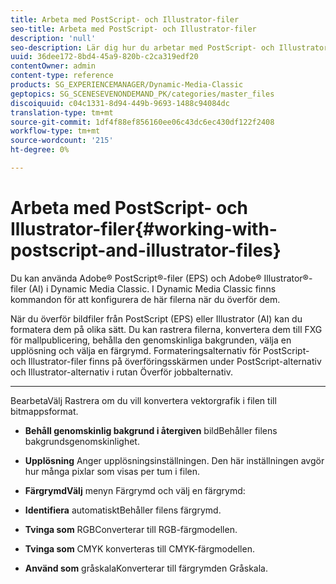 ```yaml
---
title: Arbeta med PostScript- och Illustrator-filer
seo-title: Arbeta med PostScript- och Illustrator-filer
description: 'null'
seo-description: Lär dig hur du arbetar med PostScript- och Illustrator-filer.
uuid: 36dee172-8bd4-45a9-820b-c2ca319edf20
contentOwner: admin
content-type: reference
products: SG_EXPERIENCEMANAGER/Dynamic-Media-Classic
geptopics: SG_SCENESEVENONDEMAND_PK/categories/master_files
discoiquuid: c04c1331-8d94-449b-9693-1488c94084dc
translation-type: tm+mt
source-git-commit: 1df4f88ef856160ee06c43dc6ec430df122f2408
workflow-type: tm+mt
source-wordcount: '215'
ht-degree: 0%

---
```



# Arbeta med PostScript- och Illustrator-filer{#working-with-postscript-and-illustrator-files}

Du kan använda Adobe® PostScript®-filer (EPS) och Adobe® Illustrator®-filer (AI) i Dynamic Media Classic. I Dynamic Media Classic finns kommandon för att konfigurera de här filerna när du överför dem.

När du överför bildfiler från PostScript (EPS) eller Illustrator (AI) kan du formatera dem på olika sätt. Du kan rastrera filerna, konvertera dem till FXG för mallpublicering, behålla den genomskinliga bakgrunden, välja en upplösning och välja en färgrymd. Formateringsalternativ för PostScript- och Illustrator-filer finns på överföringsskärmen under PostScript-alternativ och Illustrator-alternativ i rutan Överför jobbalternativ.

* ****
BearbetaVälj Rastrera om du vill konvertera vektorgrafik i filen till bitmappsformat.

* **Behåll genomskinlig bakgrund i återgiven**
bildBehåller filens bakgrundsgenomskinlighet.

* **Upplösning**
Anger upplösningsinställningen. Den här inställningen avgör hur många pixlar som visas per tum i filen.

* **FärgrymdVälj**
menyn Färgrymd och välj en färgrymd:

* **Identifiera**
automatisktBehåller filens färgrymd.

* **Tvinga som**
RGBConverterar till RGB-färgmodellen.

* **Tvinga som**
CMYK konverteras till CMYK-färgmodellen.

* **Använd som**
gråskalaKonverterar till färgrymden Gråskala.
